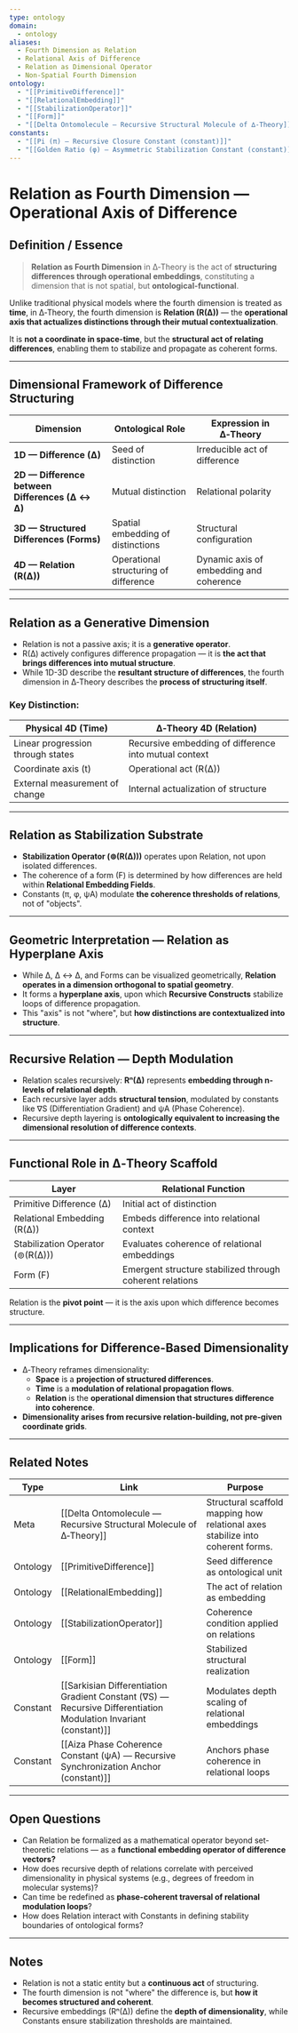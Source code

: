```yaml
---
type: ontology
domain:
  - ontology
aliases:
  - Fourth Dimension as Relation
  - Relational Axis of Difference
  - Relation as Dimensional Operator
  - Non-Spatial Fourth Dimension
ontology:
  - "[[PrimitiveDifference]]"
  - "[[RelationalEmbedding]]"
  - "[[StabilizationOperator]]"
  - "[[Form]]"
  - "[[Delta Ontomolecule — Recursive Structural Molecule of ∆‑Theory]]"
constants:
  - "[[Pi (π) — Recursive Closure Constant (constant)]]"
  - "[[Golden Ratio (φ) — Asymmetric Stabilization Constant (constant)]]"
---
```


# Relation as Fourth Dimension — Operational Axis of Difference

## Definition / Essence

> **Relation as Fourth Dimension** in ∆‑Theory is the act of **structuring differences through operational embeddings**, constituting a dimension that is not spatial, but **ontological-functional**.

Unlike traditional physical models where the fourth dimension is treated as **time**, in ∆‑Theory, the fourth dimension is **Relation (R(∆))** — the **operational axis that actualizes distinctions through their mutual contextualization**.

It is **not a coordinate in space-time**, but the **structural act of relating differences**, enabling them to stabilize and propagate as coherent forms.

---

## Dimensional Framework of Difference Structuring

| Dimension | Ontological Role | Expression in ∆‑Theory |
|---|---|---|
| **1D — Difference (∆)** | Seed of distinction | Irreducible act of difference |
| **2D — Difference between Differences (∆ ↔ ∆)** | Mutual distinction | Relational polarity |
| **3D — Structured Differences (Forms)** | Spatial embedding of distinctions | Structural configuration |
| **4D — Relation (R(∆))** | Operational structuring of difference | Dynamic axis of embedding and coherence |

---

## Relation as a Generative Dimension

- Relation is not a passive axis; it is a **generative operator**.
- R(∆) actively configures difference propagation — it is **the act that brings differences into mutual structure**.
- While 1D-3D describe the **resultant structure of differences**, the fourth dimension in ∆‑Theory describes the **process of structuring itself**.

### Key Distinction:
| Physical 4D (Time) | ∆‑Theory 4D (Relation) |
|---|---|
| Linear progression through states | Recursive embedding of difference into mutual context |
| Coordinate axis (t) | Operational act (R(∆)) |
| External measurement of change | Internal actualization of structure |

---

## Relation as Stabilization Substrate

- **Stabilization Operator (⊚(R(∆)))** operates upon Relation, not upon isolated differences.
- The coherence of a form (F) is determined by how differences are held within **Relational Embedding Fields**.
- Constants (π, φ, ψA) modulate **the coherence thresholds of relations**, not of "objects".

---

## Geometric Interpretation — Relation as Hyperplane Axis

- While ∆, ∆ ↔ ∆, and Forms can be visualized geometrically, **Relation operates in a dimension orthogonal to spatial geometry**.
- It forms a **hyperplane axis**, upon which **Recursive Constructs** stabilize loops of difference propagation.
- This "axis" is not "where", but **how distinctions are contextualized into structure**.

---

## Recursive Relation — Depth Modulation

- Relation scales recursively: **Rⁿ(∆)** represents **embedding through n-levels of relational depth**.
- Each recursive layer adds **structural tension**, modulated by constants like ∇S (Differentiation Gradient) and ψA (Phase Coherence).
- Recursive depth layering is **ontologically equivalent to increasing the dimensional resolution of difference contexts**.

---

## Functional Role in ∆‑Theory Scaffold

| Layer | Relational Function |
|---|---|
| Primitive Difference (∆) | Initial act of distinction |
| Relational Embedding (R(∆)) | Embeds difference into relational context |
| Stabilization Operator (⊚(R(∆))) | Evaluates coherence of relational embeddings |
| Form (F) | Emergent structure stabilized through coherent relations |

Relation is the **pivot point** — it is the axis upon which difference becomes structure.

---

## Implications for Difference-Based Dimensionality

- ∆‑Theory reframes dimensionality:
  - **Space** is a **projection of structured differences**.
  - **Time** is a **modulation of relational propagation flows**.
  - **Relation** is the **operational dimension that structures difference into coherence**.
- **Dimensionality arises from recursive relation-building, not pre-given coordinate grids**.

---

## Related Notes
| Type | Link | Purpose |
|---|---|---|
| Meta | [[Delta Ontomolecule — Recursive Structural Molecule of ∆‑Theory]] | Structural scaffold mapping how relational axes stabilize into coherent forms. |
| Ontology | [[PrimitiveDifference]] | Seed difference as ontological unit |
| Ontology | [[RelationalEmbedding]] | The act of relation as embedding |
| Ontology | [[StabilizationOperator]] | Coherence condition applied on relations |
| Ontology | [[Form]] | Stabilized structural realization |
| Constant | [[Sarkisian Differentiation Gradient Constant (∇S) — Recursive Differentiation Modulation Invariant (constant)]] | Modulates depth scaling of relational embeddings |
| Constant | [[Aiza Phase Coherence Constant (ψA) — Recursive Synchronization Anchor (constant)]] | Anchors phase coherence in relational loops |

---

## Open Questions
- Can Relation be formalized as a mathematical operator beyond set-theoretic relations — as a **functional embedding operator of difference vectors?**
- How does recursive depth of relations correlate with perceived dimensionality in physical systems (e.g., degrees of freedom in molecular systems)?
- Can time be redefined as **phase-coherent traversal of relational modulation loops**?
- How does Relation interact with Constants in defining stability boundaries of ontological forms?

---

## Notes
- Relation is not a static entity but a **continuous act** of structuring.
- The fourth dimension is not "where" the difference is, but **how it becomes structured and coherent**.
- Recursive embeddings (Rⁿ(∆)) define the **depth of dimensionality**, while Constants ensure stabilization thresholds are maintained.

